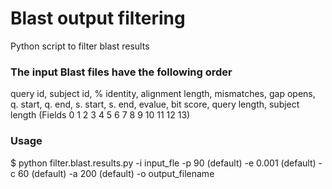 # Blast output filtering
Python script to filter blast results


### The input Blast files have the following order

query id, subject id, % identity, alignment length, mismatches, gap opens, q. start, q. end, s. start, s. end, evalue, bit score, query length, subject length (Fields 0			1			2 				3   		4   			5   	6   		7  		8  		9     10 		11 			12  			13)

### Usage

$ python filter.blast.results.py -i input_fle -p 90 (default) -e 0.001 (default) -c 60 (default) -a 200 (default)  -o output_filename



